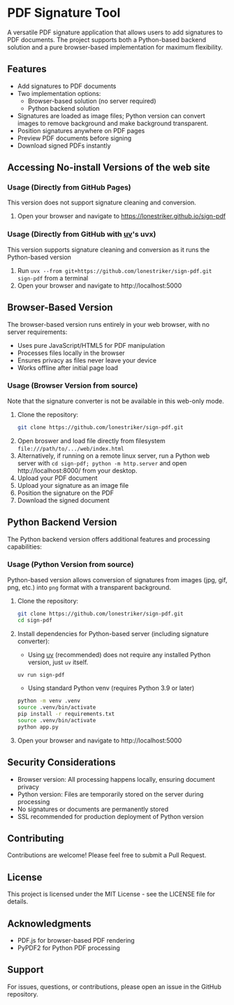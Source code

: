# PDF Signature Tool

A versatile PDF signature application that allows users to add signatures to PDF documents. The project supports both a Python-based backend solution and a pure browser-based implementation for maximum flexibility.

## Features

- Add signatures to PDF documents
- Two implementation options:
  - Browser-based solution (no server required)
  - Python backend solution
- Signatures are loaded as image files; Python version can convert images to remove background and make background transparent.
- Position signatures anywhere on PDF pages
- Preview PDF documents before signing
- Download signed PDFs instantly


## Accessing No-install Versions of the web site

### Usage (Directly from GitHub Pages)

This version does not support signature cleaning and conversion.

1. Open your browser and navigate to https://lonestriker.github.io/sign-pdf

### Usage (Directly from GitHub with [uv](https://docs.astral.sh/uv/getting-started/installation/)'s uvx)

This version supports signature cleaning and conversion as it runs the Python-based version

1. Run `uvx --from git+https://github.com/lonestriker/sign-pdf.git sign-pdf` from a terminal
2. Open your browser and navigate to http://localhost:5000

## Browser-Based Version

The browser-based version runs entirely in your web browser, with no server requirements:

- Uses pure JavaScript/HTML5 for PDF manipulation
- Processes files locally in the browser
- Ensures privacy as files never leave your device
- Works offline after initial page load

### Usage (Browser Version from source)

Note that the signature converter is not be available in this web-only mode.

1. Clone the repository:
   ```bash
   git clone https://github.com/lonestriker/sign-pdf.git
   ```
2. Open broswer and load file directly from filesystem `file:///path/to/.../web/index.html`
3. Alternatively, if running on a remote linux server, run a Python web server with `cd sign-pdf; python -m http.server` and open http://localhost:8000/ from your desktop.
4. Upload your PDF document
5. Upload your signature as an image file
6. Position the signature on the PDF
7. Download the signed document

## Python Backend Version

The Python backend version offers additional features and processing capabilities:

### Usage (Python Version from source)

Python-based version allows conversion of signatures from images (jpg, gif, png, etc.) into `png` format with a transparent background.

1. Clone the repository:
   ```bash
   git clone https://github.com/lonestriker/sign-pdf.git
   cd sign-pdf
   ```

2. Install dependencies for Python-based server (including signature converter):
   * Using [uv](https://docs.astral.sh/uv/getting-started/installation/) (recommended) does not require any installed Python version, just `uv` itself.
    ```bash
    uv run sign-pdf
    ```

   * Using standard Python venv (requires Python 3.9 or later)
    ```bash
    python -m venv .venv
    source .venv/bin/activate
    pip install -r requirements.txt
    source .venv/bin/activate
    python app.py
    ```

4. Open your browser and navigate to http://localhost:5000

## Security Considerations

- Browser version: All processing happens locally, ensuring document privacy
- Python version: Files are temporarily stored on the server during processing
- No signatures or documents are permanently stored
- SSL recommended for production deployment of Python version

## Contributing

Contributions are welcome! Please feel free to submit a Pull Request.

## License

This project is licensed under the MIT License - see the LICENSE file for details.

## Acknowledgments

- PDF.js for browser-based PDF rendering
- PyPDF2 for Python PDF processing

## Support

For issues, questions, or contributions, please open an issue in the GitHub repository.
